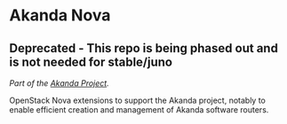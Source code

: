 # Akanda Nova

## Deprecated - This repo is being phased out and is not needed for stable/juno ##

*Part of the [Akanda Project](https://github.com/dreamhost/akanda).*

OpenStack Nova extensions to support the Akanda project, notably to enable
efficient creation and management of Akanda software routers.
